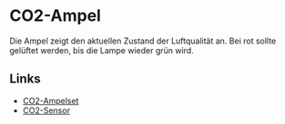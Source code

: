 # CO2-Ampel

Die Ampel zeigt den aktuellen Zustand der Luftqualität an.
Bei rot sollte gelüftet werden, bis die Lampe wieder grün
wird.


## Links

- [CO2-Ampelset](https://docs.sensebox.de/hardware/sets-co2-ampel/)
- [CO2-Sensor](https://docs.sensebox.de/hardware/sensoren-co2/)
